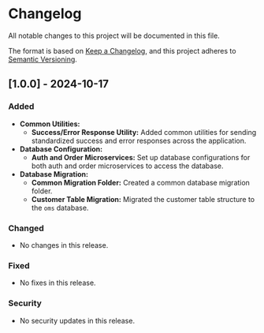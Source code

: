 # Changelog

All notable changes to this project will be documented in this file.

The format is based on [Keep a Changelog](https://keepachangelog.com/en/1.0.0/),
and this project adheres to [Semantic Versioning](https://semver.org/spec/v2.0.0.html).

## [1.0.0] - 2024-10-17

### Added
- **Common Utilities:**
  - **Success/Error Response Utility:** Added common utilities for sending standardized success and error responses across the application.
- **Database Configuration:**
  - **Auth and Order Microservices:** Set up database configurations for both auth and order microservices to access the database.
- **Database Migration:**
  - **Common Migration Folder:** Created a common database migration folder.
  - **Customer Table Migration:** Migrated the customer table structure to the `oms` database.

### Changed
- No changes in this release.

### Fixed
- No fixes in this release.

### Security
- No security updates in this release.